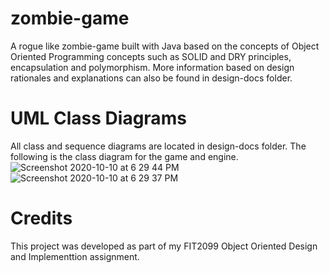 # zombie-game
A rogue like zombie-game built with Java based on the concepts of Object Oriented Programming concepts such as SOLID and DRY principles, encapsulation and polymorphism.
More information based on design rationales and explanations can also be found in design-docs folder.

# UML Class Diagrams
All class and sequence diagrams are located in design-docs folder. The following is the class diagram for the game and engine.
![Screenshot 2020-10-10 at 6 29 44 PM](https://user-images.githubusercontent.com/25546711/95652852-b6e42580-0b26-11eb-8ea9-7dcf2bcd3cac.png)
![Screenshot 2020-10-10 at 6 29 37 PM](https://user-images.githubusercontent.com/25546711/95652853-b9467f80-0b26-11eb-9c98-564b01381d8b.png)

# Credits
This project was developed as part of my FIT2099 Object Oriented Design and Implementtion assignment.
